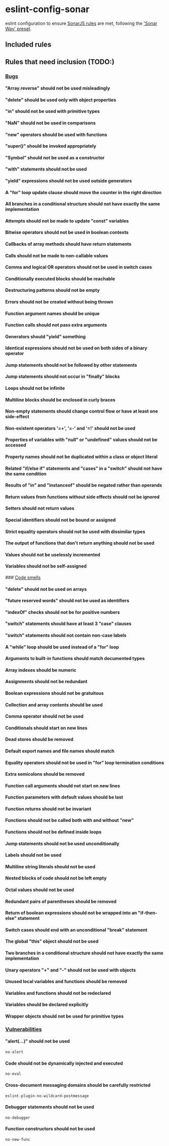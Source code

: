 # eslint-config-sonar

eslint configuration to ensure [SonarJS rules](https://www.sonarsource.com/products/codeanalyzers/sonarjs/rules.html) are met, following the ['Sonar Way' preset](https://sonarcloud.io/organizations/opensource/quality_profiles/show?language=js&name=Sonar+way
).

## Included rules

## Rules that need inclusion (TODO:)

### [Bugs](https://www.sonarsource.com/products/codeanalyzers/sonarjs/rules.html#Bug_Detection)

#### "Array.reverse" should not be used misleadingly
#### "delete" should be used only with object properties
#### "in" should not be used with primitive types
#### "NaN" should not be used in comparisons
#### "new" operators should be used with functions
#### "super()" should be invoked appropriately
#### "Symbol" should not be used as a constructor
#### "with" statements should not be used
#### "yield" expressions should not be used outside generators
#### A "for" loop update clause should move the counter in the right direction
#### All branches in a conditional structure should not have exactly the same implementation
#### Attempts should not be made to update "const" variables
#### Bitwise operators should not be used in boolean contexts
#### Callbacks of array methods should have return statements
#### Calls should not be made to non-callable values
#### Comma and logical OR operators should not be used in switch cases
#### Conditionally executed blocks should be reachable
#### Destructuring patterns should not be empty
#### Errors should not be created without being thrown
#### Function argument names should be unique
#### Function calls should not pass extra arguments
#### Generators should "yield" something
#### Identical expressions should not be used on both sides of a binary operator
#### Jump statements should not be followed by other statements
#### Jump statements should not occur in "finally" blocks
#### Loops should not be infinite
#### Multiline blocks should be enclosed in curly braces
#### Non-empty statements should change control flow or have at least one side-effect
#### Non-existent operators '=+', '=-' and '=!' should not be used
#### Properties of variables with "null" or "undefined" values should not be accessed
#### Property names should not be duplicated within a class or object literal
#### Related "if/else if" statements and "cases" in a "switch" should not have the same condition
#### Results of "in" and "instanceof" should be negated rather than operands
#### Return values from functions without side effects should not be ignored
#### Setters should not return values
#### Special identifiers should not be bound or assigned
#### Strict equality operators should not be used with dissimilar types
#### The output of functions that don't return anything should not be used
#### Values should not be uselessly incremented
#### Variables should not be self-assigned

### [Code smells](https://www.sonarsource.com/products/codeanalyzers/sonarjs/rules.html#Code_Smell_Detection)

#### "delete" should not be used on arrays
#### "future reserved words" should not be used as identifiers
#### "indexOf" checks should not be for positive numbers
#### "switch" statements should have at least 3 "case" clauses
#### "switch" statements should not contain non-case labels
#### A "while" loop should be used instead of a "for" loop
#### Arguments to built-in functions should match documented types
#### Array indexes should be numeric
#### Assignments should not be redundant
#### Boolean expressions should not be gratuitous
#### Collection and array contents should be used
#### Comma operator should not be used
#### Conditionals should start on new lines
#### Dead stores should be removed
#### Default export names and file names should match
#### Equality operators should not be used in "for" loop termination conditions
#### Extra semicolons should be removed
#### Function call arguments should not start on new lines
#### Function parameters with default values should be last
#### Function returns should not be invariant
#### Functions should not be called both with and without "new"
#### Functions should not be defined inside loops
#### Jump statements should not be used unconditionally
#### Labels should not be used
#### Multiline string literals should not be used
#### Nested blocks of code should not be left empty
#### Octal values should not be used
#### Redundant pairs of parentheses should be removed
#### Return of boolean expressions should not be wrapped into an "if-then-else" statement
#### Switch cases should end with an unconditional "break" statement
#### The global "this" object should not be used
#### Two branches in a conditional structure should not have exactly the same implementation
#### Unary operators "+" and "-" should not be used with objects
#### Unused local variables and functions should be removed
#### Variables and functions should not be redeclared
#### Variables should be declared explicitly
#### Wrapper objects should not be used for primitive types

### [Vulnerabilities](https://www.sonarsource.com/products/codeanalyzers/sonarjs/rules.html#Vulnerability_Detection)

#### "alert(...)" should not be used
`no-alert`

#### Code should not be dynamically injected and executed
`no-eval`

#### Cross-document messaging domains should be carefully restricted
`eslint-plugin-no-wildcard-postmessage`

#### Debugger statements should not be used
`no-debugger`

#### Function constructors should not be used
`no-new-func`
